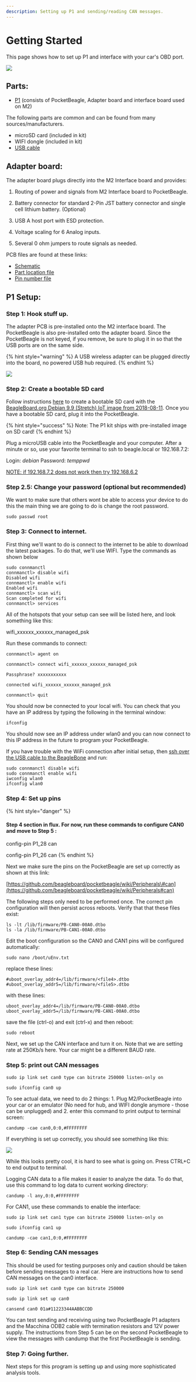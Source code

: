 ```yaml
---
description: Setting up P1 and sending/reading CAN messages.
---
```


# Getting Started

This page shows how to set up P1 and interface with your car's OBD port. 

![](../.gitbook/assets/img_6758.JPG)

## Parts:

* [P1](https://www.macchina.cc/catalog/p1-boards/p1-under-dash) \(consists of PocketBeagle, Adapter board and interface board used on M2\)

The following parts are common and can be found from many sources/manufacturers. 

* microSD card \(included in kit\)
* WIFI dongle \(included in kit\)
* [USB cable](https://www.macchina.cc/catalog/cables/usb-micro-b-20-cable-5-pin-2824awg-gold-plated-black-15ft)

## Adapter board:

The adapter board plugs directly into the M2 Interface board and provides: 

1. Routing of power and signals from M2 Interface board to PocketBeagle. 

2. Battery connector for standard 2-Pin JST battery connector and single cell lithium battery. \(Optional\)

3. USB A host port with ESD protection. 

4. Voltage scaling for 6 Analog inputs. 

5. Several 0 ohm jumpers to route signals as needed.



PCB files are found at these links:

* [Schematic](https://github.com/macchina/p1-hardware/blob/master/SCH-01010%20R1%20SCHEM.PDF)
* [Part location file](https://github.com/macchina/p1-hardware/blob/master/PCB-01010%20R1%20COMPONENT%20LOCATOR%20CLOSE%20UP.PDF)
* [Pin number file](https://github.com/macchina/p1-hardware/blob/master/PCB-01010%20R1%20PIN%20NUMBER%20CHART.PDF)

## P1 Setup:

### Step 1: Hook stuff up.

The adapter PCB is pre-installed onto the M2 interface board. The PocketBeagle is also pre-installed onto the adapter board. Since the PocketBeagle is not keyed, if you remove, be sure to plug it in so that the USB ports are on the same side.

{% hint style="warning" %}
A USB wireless adapter can be plugged directly into the board, no powered USB hub required.
{% endhint %}



![](../.gitbook/assets/img_6754.JPG)

### Step 2: Create a bootable SD card

Follow instructions [here](https://beagleboard.org/getting-started) to create a bootable SD card with the [BeagleBoard.org Debian 9.9 \(Stretch\) IoT image from 2018-08-11](https://rcn-ee.net/rootfs/bb.org/testing/2019-08-11/stretch-iot/bone-debian-9.9-iot-armhf-2019-08-11-4gb.img.xz). Once you have a bootable SD card, plug it into the PocketBeagle.

{% hint style="success" %}
Note: The P1 kit ships with pre-installed image on SD card!
{% endhint %}

Plug a microUSB cable into the PocketBeagle and your computer. After a minute or so, use your favorite terminal to ssh to beagle.local or 192.168.7.2:

Login: _debian_ Password: _temppwd_

[NOTE: if 192.168.7.2 does not work then try 192.168.6.2](https://beagleboard.org/static/beaglebone/latest/README.htm#step2)

### Step 2.5: Change your password \(optional but recommended\)

We want to make sure that others wont be able to access your device to do this the main thing we are going to do is change the root password.

```text
sudo passwd root
```

### Step 3: Connect to internet.

First thing we'll want to do is connect to the internet to be able to download the latest packages. To do that, we'll use WIFI. Type the commands as shown below

```text
sudo connmanctl
connmanctl> disable wifi
Disabled wifi
connmanctl> enable wifi
Enabled wifi
connmanctl> scan wifi
Scan completed for wifi
connmanctl> services
```

All of the hotspots that your setup can see will be listed here, and look something like this:

wifi\_xxxxxx\_xxxxxx\_managed\_psk

Run these commands to connect:

```text
connmanctl> agent on

connmanctl> connect wifi_xxxxxx_xxxxxx_managed_psk

Passphrase? xxxxxxxxxxx

connected wifi_xxxxxx_xxxxxx_managed_psk

connmanctl> quit
```

You should now be connected to your local wifi. You can check that you have an IP address by typing the following in the terminal window:

```text
ifconfig
```

You should now see an IP address under wlan0 and you can now connect to this IP address in the future to program your PocketBeagle.

If you have trouble with the WiFi connection after initial setup, then [ssh over the USB cable to the BeagleBone](https://beagleboard.org/static/beaglebone/latest/README.htm#step2) and run:

```text
sudo connmanctl disable wifi
sudo connmanctl enable wifi
iwconfig wlan0
ifconfig wlan0 
```

### Step 4: Set up pins

{% hint style="danger" %}
#### Step 4 section in flux. For now, run these commands to configure CAN0 and move to Step 5 : 

config-pin P1\_28 can 

config-pin P1\_26 can
{% endhint %}

Next we make sure the pins on the PocketBeagle are set up correctly as shown at this link:

[https://github.com/beagleboard/pocketbeagle/wiki/Peripherals\#can](https://github.com/beagleboard/pocketbeagle/wiki/Peripherals#can)

The following steps only need to be performed once.  The correct pin configuration will then persist across reboots.  Verify that that these files exist:

```text
ls -lt /lib/firmware/PB-CAN0-00A0.dtbo
ls -la /lib/firmware/PB-CAN1-00A0.dtbo
```

Edit the boot configuration so the CAN0 and CAN1 pins will be configured automatically:

```text
sudo nano /boot/uEnv.txt
```

replace these lines:

```text
#uboot_overlay_addr4=/lib/firmware/<file4>.dtbo
#uboot_overlay_addr5=/lib/firmware/<file5>.dtbo
```

with these lines:

```text
uboot_overlay_addr4=/lib/firmware/PB-CAN0-00A0.dtbo
uboot_overlay_addr5=/lib/firmware/PB-CAN1-00A0.dtbo
```

save the file \(ctrl-o\) and exit \(ctrl-x\) and then reboot:

```text
sudo reboot
```

Next, we set up the CAN interface and turn it on. Note that we are setting rate at 250Kb/s here. Your car might be a different BAUD rate.

### Step 5: print out CAN messages

```text
sudo ip link set can0 type can bitrate 250000 listen-only on

sudo ifconfig can0 up
```

To see actual data, we need to do 2 things: 1. Plug M2/PocketBeagle into your car or an emulator \(No need for hub, and WIFI dongle anymore - those can be unplugged\) and 2. enter this command to print output to terminal screen:

```text
candump -cae can0,0:0,#FFFFFFFF
```

If everything is set up correctly, you should see something like this:

![](../.gitbook/assets/pb_can_dump.png)

While this looks pretty cool, it is hard to see what is going on. Press CTRL+C to end output to terminal.

Logging CAN data to a file makes it easier to analyze the data. To do that, use this command to log data to current working directory:

```text
candump -l any,0:0,#FFFFFFFF
```

For CAN1, use these commands to enable the interface:

```text
sudo ip link set can1 type can bitrate 250000 listen-only on

sudo ifconfig can1 up

candump -cae can1,0:0,#FFFFFFFF
```

### Step 6: Sending CAN messages

This should be used for testing purposes only and caution should be taken before sending messages to a real car.  Here are instructions how to send CAN messages on the can0 interface.  

```text
sudo ip link set can0 type can bitrate 250000

sudo ip link set up can0

cansend can0 01a#11223344AABBCCDD
```

You can test sending and receiving using two PocketBeagle P1 adapters and the Macchina ODB2 cable with termination resistors and 12V power supply. The instructions from Step 5 can be on the second PocketBeagle to view the messages with candump that the first PocketBeagle is sending.

### Step 7: Going further.

Next steps for this program is setting up and using more sophisticated analysis tools.

